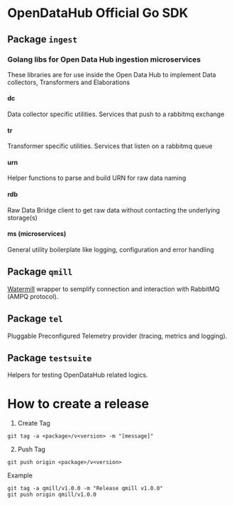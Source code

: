 <!--
SPDX-FileCopyrightText: 2024 NOI Techpark <digital@noi.bz.it>

SPDX-License-Identifier: CC0-1.0
-->

# OpenDataHub Official Go SDK

## Package `ingest`

### Golang libs for Open Data Hub ingestion microservices

These libraries are for use inside the Open Data Hub to implement Data collectors, Transformers and Elaborations

#### dc
Data collector specific utilities. Services that push to a rabbitmq exchange

#### tr
Transformer specific utilities. Services that listen on a rabbitmq queue

#### urn
Helper functions to parse and build URN for raw data naming

#### rdb
Raw Data Bridge client to get raw data without contacting the underlying storage(s)

#### ms (microservices)
General utility boilerplate like logging, configuration and error handling

## Package `qmill`

[Watermill](https://github.com/ThreeDotsLabs/watermill) wrapper to semplify connection and interaction with RabbitMQ (AMPQ protocol).

## Package `tel`

Pluggable Preconfigured Telemetry provider (tracing, metrics and logging).

## Package `testsuite`

Helpers for testing OpenDataHub related logics.


# How to create a release

1. Create Tag
```
git tag -a <package>/v<version> -m "[message]"
```

2. Push Tag
```
git push origin <package>/v<version>
```

Example

```
git tag -a qmill/v1.0.0 -m "Release qmill v1.0.0"
git push origin qmill/v1.0.0
```